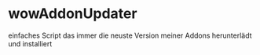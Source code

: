 # wowAddonUpdater
einfaches Script das immer die neuste Version meiner Addons herunterlädt und installiert
